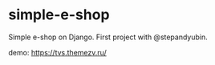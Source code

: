 # simple-e-shop
Simple e-shop on Django. First project with @stepandyubin.

demo: https://tvs.themezv.ru/
